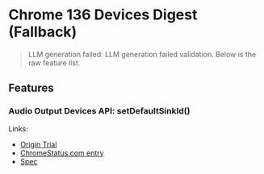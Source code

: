 # Chrome 136 Devices Digest (Fallback)
> LLM generation failed: LLM generation failed validation. Below is the raw feature list.

## Features

### Audio Output Devices API: setDefaultSinkId()
Links:
- [Origin Trial](https://developer.chrome.com/origintrials/#/trials/active)
- [ChromeStatus.com entry](https://chromestatus.com/feature/5066644096548864)
- [Spec](https://webaudio.github.io/web-audio-api/#dom-mediadevices-setdefaultsinkid)